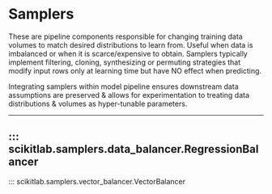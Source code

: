 # Samplers

These are pipeline components responsible for changing training data volumes
to match desired distributions to learn from. Useful when data is imbalanced
or when it is scarce/expensive to obtain. Samplers typically implement filtering,
cloning, synthesizing or permuting strategies that modify input rows only at
learning time but have NO effect when predicting.

Integrating samplers within model pipeline ensures downstream data assumptions are
preserved & allows for experimentation to treating data distributions & volumes
as hyper-tunable parameters.

---
::: scikitlab.samplers.data_balancer.RegressionBalancer
---
::: scikitlab.samplers.vector_balancer.VectorBalancer
